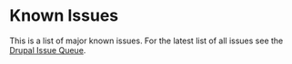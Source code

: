 # Known Issues

This is a list of major known issues. For the latest list of all issues see the
[Drupal Issue Queue][drupal-queue].

<!-- Links Referenced -->

[drupal-queue]:                https://github.com/open-data/od?categories=All
